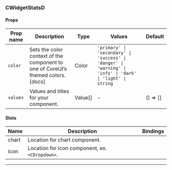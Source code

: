 ### CWidgetStatsD

#### Props

| Prop name           | Description                                                                      | Type    | Values                                                                                                    | Default  |
| ------------------- | -------------------------------------------------------------------------------- | ------- | --------------------------------------------------------------------------------------------------------- | -------- |
| <code>color</code>  | Sets the color context of the component to one of CoreUI’s themed colors. [docs] | Color   | `'primary' \| 'secondary' \| 'success' \| 'danger' \| 'warning' \| 'info' \| 'dark' \| 'light' \| string` |          |
| <code>values</code> | Values and titles for your component.                                            | Value[] | -                                                                                                         | () => [] |

#### Slots

| Name  | Description                                     | Bindings |
| ----- | ----------------------------------------------- | -------- |
| chart | Location for chart component.                   |          |
| icon  | Location for icon component, ex. `<CDropdown>`. |          |

---
